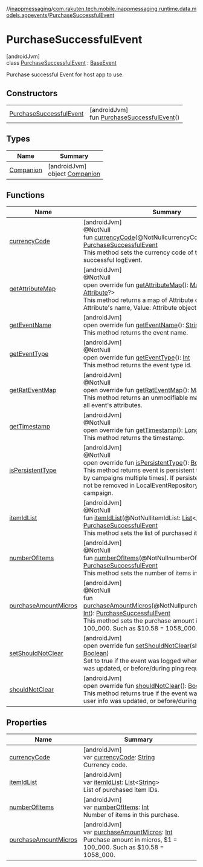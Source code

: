 //[inappmessaging](../../../index.md)/[com.rakuten.tech.mobile.inappmessaging.runtime.data.models.appevents](../index.md)/[PurchaseSuccessfulEvent](index.md)

# PurchaseSuccessfulEvent

[androidJvm]\
class [PurchaseSuccessfulEvent](index.md) : [BaseEvent](../-base-event/index.md)

Purchase successful Event for host app to use.

## Constructors

| | |
|---|---|
| [PurchaseSuccessfulEvent](-purchase-successful-event.md) | [androidJvm]<br>fun [PurchaseSuccessfulEvent](-purchase-successful-event.md)() |

## Types

| Name | Summary |
|---|---|
| [Companion](-companion/index.md) | [androidJvm]<br>object [Companion](-companion/index.md) |

## Functions

| Name | Summary |
|---|---|
| [currencyCode](currency-code.md) | [androidJvm]<br>@NotNull<br>fun [currencyCode](currency-code.md)(@NotNullcurrencyCode: [String](https://kotlinlang.org/api/latest/jvm/stdlib/kotlin/-string/index.html)): [PurchaseSuccessfulEvent](index.md)<br>This method sets the currency code of this purchase successful logEvent. |
| [getAttributeMap](get-attribute-map.md) | [androidJvm]<br>@NotNull<br>open override fun [getAttributeMap](get-attribute-map.md)(): [Map](https://kotlinlang.org/api/latest/jvm/stdlib/kotlin.collections/-map/index.html)&lt;[String](https://kotlinlang.org/api/latest/jvm/stdlib/kotlin/-string/index.html), [Attribute](../../com.rakuten.tech.mobile.inappmessaging.runtime.data.models/-attribute/index.md)?&gt;<br>This method returns a map of Attribute objects. Key: Attribute's name, Value: Attribute object. |
| [getEventName](../-base-event/get-event-name.md) | [androidJvm]<br>open override fun [getEventName](../-base-event/get-event-name.md)(): [String](https://kotlinlang.org/api/latest/jvm/stdlib/kotlin/-string/index.html)<br>This method returns the event name. |
| [getEventType](../-base-event/get-event-type.md) | [androidJvm]<br>@NotNull<br>open override fun [getEventType](../-base-event/get-event-type.md)(): [Int](https://kotlinlang.org/api/latest/jvm/stdlib/kotlin/-int/index.html)<br>This method returns the event type id. |
| [getRatEventMap](get-rat-event-map.md) | [androidJvm]<br>@NotNull<br>open override fun [getRatEventMap](get-rat-event-map.md)(): [Map](https://kotlinlang.org/api/latest/jvm/stdlib/kotlin.collections/-map/index.html)&lt;[String](https://kotlinlang.org/api/latest/jvm/stdlib/kotlin/-string/index.html), [Any](https://kotlinlang.org/api/latest/jvm/stdlib/kotlin/-any/index.html)&gt;<br>This method returns an unmodifiable map which contains all event's attributes. |
| [getTimestamp](../-base-event/get-timestamp.md) | [androidJvm]<br>@NotNull<br>open override fun [getTimestamp](../-base-event/get-timestamp.md)(): [Long](https://kotlinlang.org/api/latest/jvm/stdlib/kotlin/-long/index.html)<br>This method returns the timestamp. |
| [isPersistentType](../-base-event/is-persistent-type.md) | [androidJvm]<br>@NotNull<br>open override fun [isPersistentType](../-base-event/is-persistent-type.md)(): [Boolean](https://kotlinlang.org/api/latest/jvm/stdlib/kotlin/-boolean/index.html)<br>This method returns event is persistent type (can be used by campaigns multiple times). If persistent type, event will not be removed in LocalEventRepository when used by a campaign. |
| [itemIdList](item-id-list.md) | [androidJvm]<br>@NotNull<br>fun [itemIdList](item-id-list.md)(@NotNullitemIdList: [List](https://kotlinlang.org/api/latest/jvm/stdlib/kotlin.collections/-list/index.html)&lt;[String](https://kotlinlang.org/api/latest/jvm/stdlib/kotlin/-string/index.html)&gt;): [PurchaseSuccessfulEvent](index.md)<br>This method sets the list of purchased item IDs. |
| [numberOfItems](number-of-items.md) | [androidJvm]<br>@NotNull<br>fun [numberOfItems](number-of-items.md)(@NotNullnumberOfItems: [Int](https://kotlinlang.org/api/latest/jvm/stdlib/kotlin/-int/index.html)): [PurchaseSuccessfulEvent](index.md)<br>This method sets the number of items in this purchase. |
| [purchaseAmountMicros](purchase-amount-micros.md) | [androidJvm]<br>@NotNull<br>fun [purchaseAmountMicros](purchase-amount-micros.md)(@NotNullpurchaseAmountMicros: [Int](https://kotlinlang.org/api/latest/jvm/stdlib/kotlin/-int/index.html)): [PurchaseSuccessfulEvent](index.md)<br>This method sets the purchase amount in micros, $1 = 100_000. Such as $10.58 = 1058_000. |
| [setShouldNotClear](../-base-event/set-should-not-clear.md) | [androidJvm]<br>open override fun [setShouldNotClear](../-base-event/set-should-not-clear.md)(shouldNotClear: [Boolean](https://kotlinlang.org/api/latest/jvm/stdlib/kotlin/-boolean/index.html))<br>Set to true if the event was logged when user information was updated, or before/during ping request.. |
| [shouldNotClear](../-base-event/should-not-clear.md) | [androidJvm]<br>open override fun [shouldNotClear](../-base-event/should-not-clear.md)(): [Boolean](https://kotlinlang.org/api/latest/jvm/stdlib/kotlin/-boolean/index.html)<br>This method returns true if the event was logged when user info was updated, or before/during ping request. |

## Properties

| Name | Summary |
|---|---|
| [currencyCode](currency-code.md) | [androidJvm]<br>var [currencyCode](currency-code.md): [String](https://kotlinlang.org/api/latest/jvm/stdlib/kotlin/-string/index.html)<br>Currency code. |
| [itemIdList](item-id-list.md) | [androidJvm]<br>var [itemIdList](item-id-list.md): [List](https://kotlinlang.org/api/latest/jvm/stdlib/kotlin.collections/-list/index.html)&lt;[String](https://kotlinlang.org/api/latest/jvm/stdlib/kotlin/-string/index.html)&gt;<br>List of purchased item IDs. |
| [numberOfItems](number-of-items.md) | [androidJvm]<br>var [numberOfItems](number-of-items.md): [Int](https://kotlinlang.org/api/latest/jvm/stdlib/kotlin/-int/index.html)<br>Number of items in this purchase. |
| [purchaseAmountMicros](purchase-amount-micros.md) | [androidJvm]<br>var [purchaseAmountMicros](purchase-amount-micros.md): [Int](https://kotlinlang.org/api/latest/jvm/stdlib/kotlin/-int/index.html)<br>Purchase amount in micros, $1 = 100_000. Such as $10.58 = 1058_000. |
